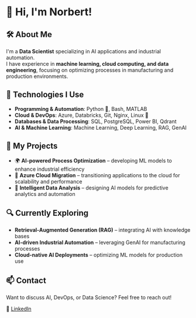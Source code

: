 # 👋 Hi, I'm Norbert!

## 🛠️ About Me
I'm a **Data Scientist** specializing in AI applications and industrial automation.  
I have experience in **machine learning, cloud computing, and data engineering**, focusing on optimizing processes in manufacturing and production environments.  

## 🚀 Technologies I Use
- **Programming & Automation**: Python 🐍, Bash, MATLAB  
- **Cloud & DevOps**: Azure, Databricks, Git, Nginx, Linux 🐧  
- **Databases & Data Processing**: SQL, PostgreSQL, Power BI, Qdrant  
- **AI & Machine Learning**: Machine Learning, Deep Learning, RAG, GenAI  

## 📡 My Projects
- 🌍 **AI-powered Process Optimization** – developing ML models to enhance industrial efficiency  
- 🔄 **Azure Cloud Migration** – transitioning applications to the cloud for scalability and performance  
- 🤖 **Intelligent Data Analysis** – designing AI models for predictive analytics and automation  

## 🔍 Currently Exploring
- **Retrieval-Augmented Generation (RAG)** – integrating AI with knowledge bases  
- **AI-driven Industrial Automation** – leveraging GenAI for manufacturing processes  
- **Cloud-native AI Deployments** – optimizing ML models for production use  

## 📫 Contact
Want to discuss AI, DevOps, or Data Science? Feel free to reach out!  

🔗 [LinkedIn](https://www.linkedin.com/in/norbert-raducki-a2036b195/)  
